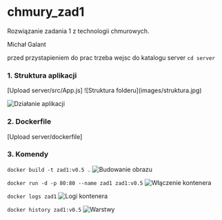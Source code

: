 # chmury_zad1

Rozwiązanie zadania 1 z technologii chmurowych.

Michał Galant

przed przystapieniem do prac trzeba wejsc do katalogu server
`cd server`

<h3>1. Struktura aplikacji</h3>
[Upload server/src/App.js]
![Struktura folderu](images/struktura.jpg)

![Działanie aplikacji](images/app.jpg)

<h3>2. Dockerfile</h3>
[Upload server/dockerfile]

<h3>3. Komendy</h3>

`docker build -t zad1:v0.5 .`
![Budowanie obrazu](images/budowanie_obrazu.jpg)

`docker run -d -p 80:80 --name zad1 zad1:v0.5`
![Włączenie kontenera](images/kontener.jpg)

`docker logs zad1`
![Logi kontenera](images/logs.jpg)

`docker history zad1:v0.5`
![Warstwy](images/warstwy.jpg)
